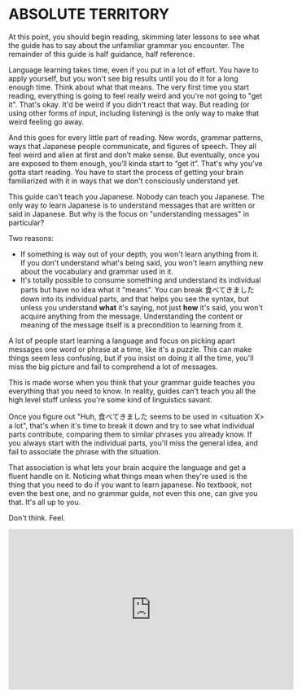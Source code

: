 # ABSOLUTE TERRITORY

At this point, you should begin reading, skimming later lessons to see what the guide has to say about the unfamiliar grammar you encounter. The remainder of this guide is half guidance, half reference.

Language learning takes time, even if you put in a lot of effort. You have to apply yourself, but you won't see big results until you do it for a long enough time. Think about what that means. The very first time you start reading, everything is going to feel really weird and you're not going to "get it". That's okay. It'd be weird if you didn't react that way. But reading (or using other forms of input, including listening) is the only way to make that weird feeling go away.

And this goes for every little part of reading. New words, grammar patterns, ways that Japanese people communicate, and figures of speech. They all feel weird and alien at first and don’t make sense. But eventually, once you are exposed to them enough, you’ll kinda start to “get it”. That's why you've gotta start reading. You have to start the process of getting your brain familiarized with it in ways that we don't consciously understand yet.

This guide can't teach you Japanese. Nobody can teach you Japanese. The only way to learn Japanese is to understand messages that are written or said in Japanese. But why is the focus on "understanding messages" in particular? 

Two reasons:

- If something is way out of your depth, you won't learn anything from it. If you don't understand what's being said, you won't learn anything new about the vocabulary and grammar used in it.  
- It's totally possible to consume something and understand its individual parts but have no idea what it "means". You can break 食べてきました down into its individual parts, and that helps you see the syntax, but unless you understand **what** it's saying, not just **how** it's said, you won't acquire anything from the message. Understanding the content or meaning of the message itself is a precondition to learning from it.

A lot of people start learning a language and focus on picking apart messages one word or phrase at a time, like it's a puzzle. This can make things seem less confusing, but if you insist on doing it all the time, you'll miss the big picture and fail to comprehend a lot of messages.

This is made worse when you think that your grammar guide teaches you everything that you need to know. In reality, guides can't teach you all the high level stuff unless you're some kind of linguistics savant.

Once you figure out "Huh, 食べてきました seems to be used in \<situation X\> a lot", that's when it's time to break it down and try to see what individual parts contribute, comparing them to similar phrases you already know. If you always start with the individual parts, you'll miss the general idea, and fail to associate the phrase with the situation.

That association is what lets your brain acquire the language and get a fluent handle on it. Noticing what things mean when they're used is the thing that you need to do if you want to learn japanese. No textbook, not even the best one, and no grammar guide, not even this one, can give you that. It's all up to you.

Don't think. Feel. 

<iframe width="560" height="315" src="https://www.youtube.com/embed/shgRN32ubag?si=DeSEOrwryaSpnG37" title="YouTube video player" frameborder="0" allow="accelerometer; autoplay; clipboard-write; encrypted-media; gyroscope; picture-in-picture; web-share" referrerpolicy="strict-origin-when-cross-origin" allowfullscreen></iframe>

